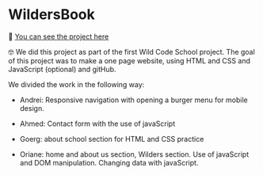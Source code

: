 # WildersBook

:mag_right: [You can see the project here](https://orianemgn.github.io/WildersBook/)

:nerd_face: We did this project as part of the first Wild Code School project. The goal of this project was to make a one page website, using HTML and CSS and JavaScript (optional) and gitHub. 

We divided the work in the following way: 
- Andrei: Responsive navigation with opening a burger menu for mobile design. 

- Ahmed: Contact form with the use of javaScript

- Goerg: about school section for HTML and CSS practice

- Oriane: home and about us section, Wilders section. Use of javaScript and DOM manipulation. Changing data with javaScript. 

